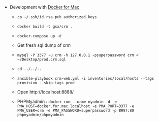          
- Development with [Docker for Mac](https://www.docker.com/products/docker)
    - `cp ~/.ssh/id_rsa.pub authorized_keys`
    - `docker build -t gsa/crm .`
    - `docker-compose up -d`
    - Get fresh sql dump of crm
    - `mysql -P 3377 -u crm -h 127.0.0.1 -psuperpassword crm < ~/Desktop/prod.crm.sql`
    - `cd ../../..`
    - `ansible-playbook crm-web.yml -i inventories/local/hosts --tags provision --skip-tags prod`
    - Open http://localhost:8888/
    
    - PHPMyadmin : `docker run --name myadmin -d -e PMA_HOST=docker.for.mac.localhost -e PMA_PORT=3377 -e PMA_USER=crm -e PMA_PASSWORD=superpassword -p 8997:80 phpmyadmin/phpmyadmin`
